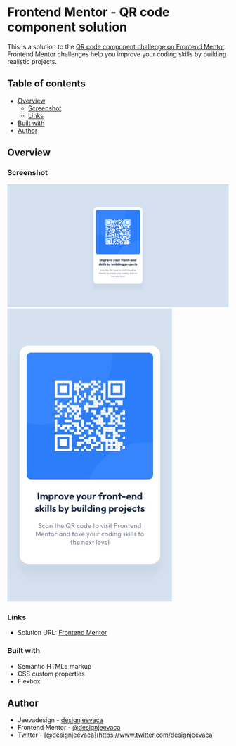 # Frontend Mentor - QR code component solution

This is a solution to the [QR code component challenge on Frontend Mentor](https://www.frontendmentor.io/challenges/qr-code-component-iux_sIO_H). Frontend Mentor challenges help you improve your coding skills by building realistic projects.

## Table of contents

- [Overview](#overview)
  - [Screenshot](#screenshot)
  - [Links](#links)
- [Built with](#built-with)
- [Author](#author)

## Overview

### Screenshot

![Desktop](./images/desktop-design.jpg)
![Mobile](./images/mobile-design.jpg)

### Links

- Solution URL: [Frontend Mentor](https://www.frontendmentor.io/solutions/qr-code-component-pqdrRO_oT_)


### Built with

- Semantic HTML5 markup
- CSS custom properties
- Flexbox

## Author

- Jeevadesign - [designjeevaca](https://design.jeeva.ca)
- Frontend Mentor - [@designjeevaca](https://www.frontendmentor.io/profile/jeevatek)
- Twitter - [@designjeevaca](https://www.twitter.com/designjeevaca

